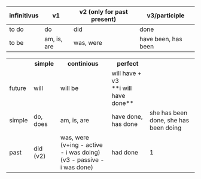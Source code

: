 


| infinitivus | v1 | v2 (only for past present) | v3/participle |
| --- | --- | --- | --- |
| to do | do | did | done |
| to be | am, is, are | was, were | have been, has been |




<table>
    <tr>
        <th></th>
        <th>simple</th>
        <th>continious</th>
        <th>perfect</th>
        <th></th>
    </tr>
    <tr>
        <td>future</td>
        <td>will</td>
        <td>will be</td>
        <td>
            will have + v3 <br>
            **i will have done**
        </td>
        <td></td>
    </tr>
    <tr>
        <td>simple</td>
        <td>do, does</td>
        <td>am, is, are</td>
        <td>have done, has done</td>
        <td>she has been done, she has been doing</td>
    </tr>
    <tr>
        <td>past</td>
        <td>did (v2)</td>
        <td>
            was, were<br>
            (v+ing - active - i was doing)<br>
            (v3 - passive - i was done)
        </td>
        <td>had done</td>
        <td>1</td>
    </tr>

</table>